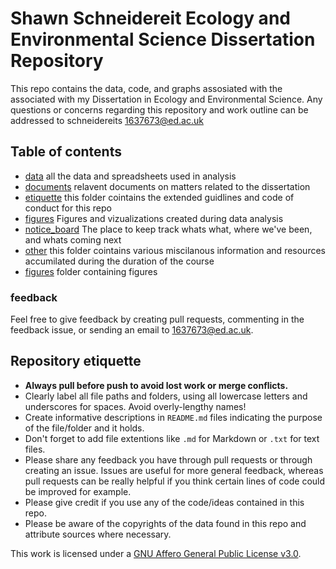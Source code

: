 # Shawn Schneidereit Ecology and Environmental Science Dissertation Repository 
This repo contains the data, code, and graphs assosiated with the associated with my Dissertation in Ecology and Environmental Science. Any questions or concerns regarding this repository and work outline can be addressed to
schneidereits 1637673@ed.ac.uk

## Table of contents

- [data](/data) all the data and spreadsheets used in analysis
- [documents](/documents) relavent documents on matters related to the dissertation 
- [etiquette](/etiquette) this folder cointains the extended guidlines and code of conduct for this repo
- [figures](/figures) Figures and vizualizations created during data analysis
- [notice_board](/notice_board) The place to keep track whats what, where we've been, and whats coming next
- [other](/other) this folder cointains various miscilanous information and resources accumilated during the duration of the course 
- [figures](/figures) folder containing figures

### feedback
Feel free to give feedback by creating pull requests, commenting in the feedback issue, or sending an email to 1637673@ed.ac.uk.

## Repository etiquette 
- **Always pull before push to avoid lost work or merge conflicts.**
- Clearly label all file paths and folders, using all lowercase letters and underscores for spaces. Avoid overly-lengthy names! 
- Create informative descriptions in `README.md` files indicating the purpose of the file/folder and it holds.
- Don't forget to add file extentions like `.md` for Markdown or `.txt` for text files.
- Please share any feedback you have through pull requests or through creating an issue. Issues are useful for more general feedback, whereas pull requests can be really helpful if you think certain lines of code could be improved for example.
- Please give credit if you use any of the code/ideas contained in this repo.
- Please be aware of the copyrights of the data found in this repo and attribute sources where necessary.

This work is licensed under a [GNU Affero General Public License v3.0](https://choosealicense.com/licenses/agpl-3.0/).
